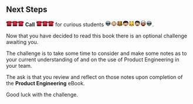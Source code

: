 ## Next Steps

![](assets/telephone.png)![](assets/telephone.png)![](assets/telephone.png) **Call** ![](assets/telephone.png)![](assets/telephone.png)![](assets/telephone.png) for curious students ![](assets/alien.png)![](assets/baby.png)![](assets/bear.png)![](assets/boy.png)![](assets/cat.png)![](assets/man.png)![](assets/man_with_turban.png)![](assets/alien.png).

Now that you have decided to read this book there is an optional challenge awaiting you.

The challenge is to take some time to consider and make some notes as to your current understanding of and on the use of Product Engineering in your team.

The ask is that you review and reflect on those notes upon completion of the **Product Engineering** eBook.

Good luck with the challenge.
